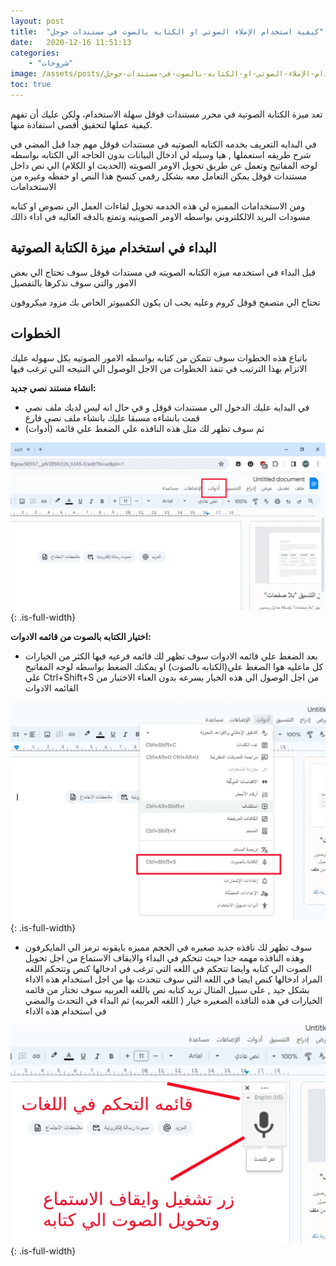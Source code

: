 ```yaml
---
layout: post
title:  "كيفية استخدام الإملاء الصوتي او الكتابه بالصوت في مستندات جوجل"
date:   2020-12-16 11:51:13
categories: 
    - "شروحات"
image: /assets/posts/كيفية-استخدام-الإملاء-الصوتي-او-الكتابه-بالصوت-في-مستندات-جوجل/thumbnail.webp
toc: true
---
```


تعد ميزة الكتابة الصوتية في محرر مستندات قوقل سهلة الاستخدام، ولكن عليك أن تفهم كيفية عملها لتحقيق أقصى استفادة منها.

في البدايه التعريف بخدمه الكتابه الصوتيه في مستندات قوقل مهم جدا قبل المضي في شرح طريقه استعملها , هيا وسيله لي ادخال البيانات بدون الحاجه الي الكتابه بواسطه لوحه المفاتيح وتعمل عن طريق تحويل الاومر الصويته (الحديث او الكلام) الي نص داخل مستندات قوقل يمكن التعامل معه بشكل رقمي كنسخ هذا النص او حفظه  وغيره من الاستخدامات 


ومن الاستخدامات المميزه لي هذه الخدمه تحويل لقاءات العمل الي نصوص او كتابه مسودات البريد الالكلتروني بواسطه الاومر الصويتيه وتمتع بالدقه العاليه في اداء ذالك 

## البداء في استخدام ميزة الكتابة الصوتية

قبل البداء في استخدمه ميزه الكتابه الصويته في مستدات قوقل سوف تحتاج الي بعض الامور والتي سوف نذكرها بالتفصيل 

تحتاح الي متصفح قوقل كروم وعليه يجب ان يكون الكمبيوتر الخاص بك مزود ميكروفون 



## الخطوات

باتباع هذه الخطوات سوف تتمكن من كتابه بواسطه الامور الصوتيه بكل سهوله عليك الاتزام بهذا الترتيب في تنفذ الخطوات من الاجل الوصول الي النتيجه التي ترغب فيها 

**انشاء مستند نصي جديد:**
 - في البدايه عليك الدخول الي مستندات قوقل و في حال انه ليس لديك ملف نصي قمت بانشاءه مسبقا عليك بانشاء  ملف نصي فارع 
 - ثم سوف تظهر لك مثل هذه النافذه علي الضغط علي قائمه (أدوات) 

![الكتابه بالصوت في مستندات جوجل](/assets/posts/كيفية-استخدام-الإملاء-الصوتي-او-الكتابه-بالصوت-في-مستندات-جوجل/step-1.webp){: .is-full-width}

**اختيار الكتابه بالصوت من قائمه الادوات:**

 - بعد الضغط علي قائمه الادوات سوف تظهر لك قائمه فرعيه فيها الكثر من الخيارات كل ماعليه هوا الضغط علي(الكتابه بالصوت) او يمكنك الضغط بواسطه لوحه المفاتيح علي Ctrl+Shift+S من اجل الوصول الي هذه الخيار بسرعه بدون العناء الاختيار من القائمه الادوات

 ![الكتابه بالصوت في مستندات جوجل](/assets/posts/كيفية-استخدام-الإملاء-الصوتي-او-الكتابه-بالصوت-في-مستندات-جوجل/step-2.webp){: .is-full-width}

 - سوف تظهر لك نافذه جديد صغيره في  الحجم مميزه بايقونه ترمز الي المايكرفون وهذه النافذه مهمه جدا حيث تتحكم في البداء والايقاف  الاستماع من اجل تحويل الصوت الي كتابه وايضا تتحكم في اللغه التي ترغب في ادخالها كنص وتتحكم اللغه المراد ادخالها كنص ايضا في اللغه التي سوف تتحدث بها من اجل استخدام هذه الاداء بشكل جيد , علي سبيل المثال تريد كتابه نص باللغه العربيه سوف تختار من قائمه الخيارات في هذه النافذه الصغيره خيار ( اللغه العربيه) ثم البداء في التحدث والمضي في  استخدام هذه الاداء 

 ![الكتابه بالصوت في مستندات جوجل](/assets/posts/كيفية-استخدام-الإملاء-الصوتي-او-الكتابه-بالصوت-في-مستندات-جوجل/step-3.webp){: .is-full-width}





